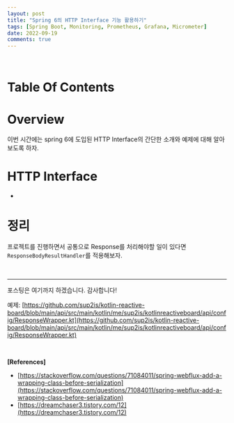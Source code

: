 ```yaml
---
layout: post
title: "Spring 6의 HTTP Interface 기능 활용하기"
tags: [Spring Boot, Monitoring, Prometheus, Grafana, Micrometer]
date: 2022-09-19
comments: true
---
```


<br>



# Table Of Contents



# Overview

이번 시간에는 spring 6에 도입된 HTTP Interface의 간단한 소개와 예제에 대해 알아보도록 하자.



# HTTP Interface

- 









# 정리

프로젝트를 진행하면서 공통으로 Response를 처리해야할 일이 있다면 `ResponseBodyResultHandler`를 적용해보자.



<br>

***

포스팅은 여기까지 하겠습니다. 감사합니다!

예제: [https://github.com/sup2is/kotlin-reactive-board/blob/main/api/src/main/kotlin/me/sup2is/kotlinreactiveboard/api/config/ResponseWrapper.kt](https://github.com/sup2is/kotlin-reactive-board/blob/main/api/src/main/kotlin/me/sup2is/kotlinreactiveboard/api/config/ResponseWrapper.kt)

<br>

**[References]**

- [https://stackoverflow.com/questions/71084011/spring-webflux-add-a-wrapping-class-before-serialization](https://stackoverflow.com/questions/71084011/spring-webflux-add-a-wrapping-class-before-serialization)
- [https://dreamchaser3.tistory.com/12](https://dreamchaser3.tistory.com/12)
